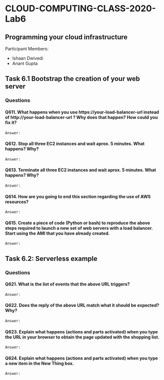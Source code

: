 # CLOUD-COMPUTING-CLASS-2020-Lab6
## Programming your cloud infrastructure

Participant Members:
* Ishaan Dwivedi
* Anant Gupta

## Task 6.1 Bootstrap the creation of your web server

### Questions
#### Q611. What happens when you use https://your-load-balancer-url instead of http://your-load-balancer-url ? Why does that happen? How could you fix it?
`Answer:`

#### Q612. Stop all three EC2 instances and wait aprox. 5 minutes. What happens? Why?
`Answer:`

#### Q613. Terminate all three EC2 instances and wait aprox. 5 minutes. What happens? Why?
`Answer:`

#### Q614. How are you going to end this section regarding the use of AWS resources?
`Answer:`

#### Q615. Create a piece of code (Python or bash) to reproduce the above steps required to launch a new set of web servers with a load balancer. Start using the AMI that you have already created.
`Answer:`


## Task 6.2: Serverless example

### Questions
#### Q621. What is the list of events that the above URL triggers?
`Answer:`

#### Q622. Does the reply of the above URL match what it should be expected? Why?
`Answer:`

#### Q623. Explain what happens (actions and parts activated) when you type the URL in your browser to obtain the page updated with the shopping list.
`Answer:`

#### Q624. Explain what happens (actions and parts activated) when you type a new item in the New Thing box.
`Answer:`


